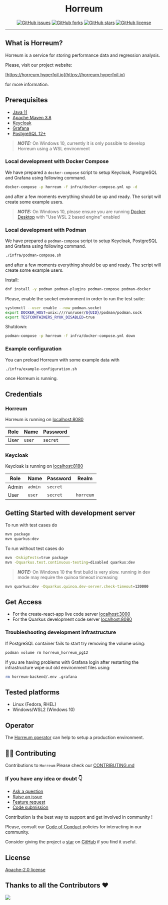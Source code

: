 <div align="center">

# Horreum

<a href="https://github.com/Hyperfoil/Horreum/issues"><img alt="GitHub issues" src="https://img.shields.io/github/issues/Hyperfoil/Horreum"></a>
<a href="https://github.com/Hyperfoil/Horreum/fork"><img alt="GitHub forks" src="https://img.shields.io/github/forks/Hyperfoil/Horreum"></a>
<a href="https://github.com/Hyperfoil/Horreum/stargazers"><img alt="GitHub stars" src="https://img.shields.io/github/stars/Hyperfoil/Horreum"></a>
<a href="https://github.com/Hyperfoil/Horreum//blob/main/LICENSE"><img alt="GitHub license" src="https://img.shields.io/github/license/Hyperfoil/Horreum"></a> 
</div>

---
## What is Horreum?

Horreum is a service for storing performance data and regression analysis.

Please, visit our project website: 

[https://horreum.hyperfoil.io](https://horreum.hyperfoil.io)

for more information.

## Prerequisites

* [Java 11](https://adoptium.net/temurin/releases/?version=11)
* [Apache Maven 3.8](https://maven.apache.org/)
* [Keycloak](https://www.keycloak.org/)
* [Grafana](https://grafana.com/)
* [PostgreSQL 12+](https://www.postgresql.org/)

> **_NOTE:_**  On Windows 10, currently it is only possible to develop Horreum using a WSL environment

### Local development with Docker Compose

We have prepared a `docker-compose` script to setup Keycloak, PostgreSQL and Grafana using following command.

```bash
docker-compose -p horreum -f infra/docker-compose.yml up -d
```
and after a few moments everything should be up and ready. The script will create some example users.

> **_NOTE:_**  On Windows 10, please ensure you are running [Docker Desktop](https://www.docker.com/products/docker-desktop/) with "Use WSL 2 based engine" enabled

### Local development with Podman

We have prepared a `podman-compose` script to setup Keycloak, PostgreSQL and Grafana using following command.

```bash
./infra/podman-compose.sh
```

and after a few moments everything should be up and ready. The script will create some example users.

Install:

``` bash
dnf install -y podman podman-plugins podman-compose podman-docker
```

Please, enable the socket environment in order to run the test suite:

``` bash
systemctl --user enable --now podman.socket
export DOCKER_HOST=unix:///run/user/${UID}/podman/podman.sock
export TESTCONTAINERS_RYUK_DISABLED=true
```

Shutdown:

``` bash
podman-compose -p horreum -f infra/docker-compose.yml down
```

### Example configuration

You can preload Horreum with some example data with

```bash
./infra/example-configuration.sh
```

once Horreum is running.

## Credentials

### Horreum

Horreum is running on [localhost:8080](http://localhost:8080)

| Role | Name | Password |
| ---- | ---- | -------- |
| User | `user` | `secret` |


### Keycloak

Keycloak is running on [localhost:8180](http://localhost:8180)

| Role | Name | Password | Realm |
| ---- | ---- | -------- | ----- |
| Admin | `admin` | `secret` | |
| User | `user` | `secret` | `horreum` |

## Getting Started with development server

To run with test cases do

```bash
mvn package
mvn quarkus:dev
```

To run without test cases do

```bash
mvn -DskipTests=true package
mvn -Dquarkus.test.continuous-testing=disabled quarkus:dev
```

> **_NOTE:_**  On Windows 10 the first build is very slow. running in dev mode may require the quinoa timeout increasing

```bash
mvn quarkus:dev -Dquarkus.quinoa.dev-server.check-timeout=120000
```

## Get Access

* For the create-react-app live code server [localhost:3000](http://localhost:3000)
* For the Quarkus development code server   [localhost:8080](http://localhost:8080)

### Troubleshooting development infrastructure

If PostgreSQL container fails to start try removing the volume using:

```bash
podman volume rm horreum_horreum_pg12
```

If you are having problems with Grafana login after restarting the infrastructure wipe out old environment files using:

```bash
rm horreum-backend/.env .grafana
```

## Tested platforms

* Linux (Fedora, RHEL)
* Windows/WSL2 (Windows 10)

## Operator

The [Horreum operator](https://github.com/Hyperfoil/horreum-operator) can help to setup a production environment.

## 🧑‍💻 Contributing

Contributions to `Horreum` Please check our [CONTRIBUTING.md](./CONTRIBUTING.md)

### If you have any idea or doubt 👇

* [Ask a question](https://github.com/Hyperfoil/Horreum/discussions)
* [Raise an issue](https://github.com/Hyperfoil/Horreum/issues)
* [Feature request](https://github.com/Hyperfoil/Horreum/issues)
* [Code submission](https://github.com/Hyperfoil/Horreum/pulls)

Contribution is the best way to support and get involved in community !

Please, consult our [Code of Conduct](./CODE_OF_CONDUCT.md) policies for interacting in our
community.

Consider giving the project a [star](https://github.com/Hyperfoil/Horreum/stargazers) on
[GitHub](https://github.com/Hyperfoil/Horreum/) if you find it useful.

## License

[Apache-2.0 license](https://opensource.org/licenses/Apache-2.0)

## Thanks to all the Contributors ❤️

<img src="https://contrib.rocks/image?repo=Hyperfoil/Horreum" />
